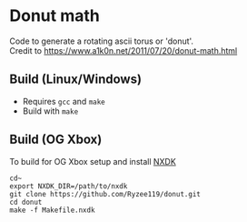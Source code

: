 # Donut math
Code to generate a rotating ascii torus or 'donut'.  
Credit to https://www.a1k0n.net/2011/07/20/donut-math.html


## Build (Linux/Windows)
* Requires `gcc` and `make`
* Build with `make`

## Build (OG Xbox)
To build for OG Xbox setup and install [NXDK](https://github.com/XboxDev/nxdk)
```
cd~
export NXDK_DIR=/path/to/nxdk
git clone https://github.com/Ryzee119/donut.git
cd donut
make -f Makefile.nxdk
```